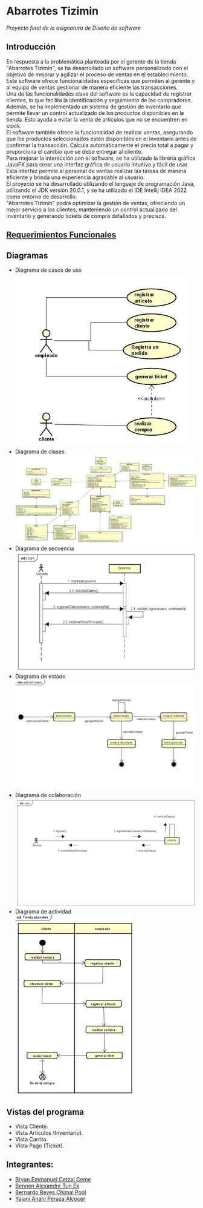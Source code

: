 # Abarrotes Tizimin
_Proyecto final de la asignatura de Diseño de software_   
## Introducción
En respuesta a la problemática planteada por el gerente de la tienda "Abarrotes Tizimín", se ha desarrollado un software personalizado con el objetivo de mejorar y agilizar el proceso de ventas en el establecimiento. Este software ofrece funcionalidades específicas que permiten al gerente y al equipo de ventas gestionar de manera eficiente las transacciones.  
Una de las funcionalidades clave del software es la capacidad de registrar clientes, lo que facilita la identificación y seguimiento de los compradores. Además, se ha implementado un sistema de gestión de inventario que permite llevar un control actualizado de los productos disponibles en la tienda. Esto ayuda a evitar la venta de artículos que no se encuentren en stock.  
El software también ofrece la funcionalidad de realizar ventas, asegurando que los productos seleccionados estén disponibles en el inventario antes de confirmar la transacción. Calcula automáticamente el precio total a pagar y proporciona el cambio que se debe entregar al cliente.  
Para mejorar la interacción con el software, se ha utilizado la librería gráfica JavaFX para crear una interfaz gráfica de usuario intuitiva y fácil de usar. Esta interfaz permite al personal de ventas realizar las tareas de manera eficiente y brinda una experiencia agradable al usuario.  
El proyecto se ha desarrollado utilizando el lenguaje de programación Java, utilizando el JDK versión 20.0.1, y se ha utilizado el IDE Intellij IDEA 2022 como entorno de desarrollo.  
"Abarrotes Tizimín" podrá optimizar la gestión de ventas, ofreciendo un mejor servicio a los clientes, manteniendo un control actualizado del inventario y generando tickets de compra detallados y precisos.
 
  
## [Requerimientos Funcionales](Requerimientos.md)  
## Diagramas  
- Diagrama de casos de uso  
![](Artefactos/CasosDeUso.png)
- Diagrama de clases  
![](Artefactos/DiagramaDeClases.png)
- Diagrama de secuencia  
![](Artefactos/DiagramaDeSecuencia.png)
- Diagrama de estado  
![](Artefactos/DiagramaDeEstados.png)
- Diagrama de colaboración   
![](Artefactos/DiagramaDeColaboracion.png)
- Diagrama de actividad  
![](Artefactos/DiagramaDeActividad.png)

## Vistas del programa  
- Vista Cliente.  
- Vista Articulos (Inventario).  
- Vista Carrito.  
- Vista Pago (Ticket).  


## Integrantes:  
- [Bryan Emmanuel Cetzal Ceme](https://github.com/BryanCetzal)
- [Bennen Alexandre Tun Ek](https://github.com/Benn7n)
- [Bernardo Reyes Chimal Pool](https://github.com/A7xBrOwNiE)
- [Yajani Anahì Peraza Alcocer](https://github.com/YajaniPeraza)
